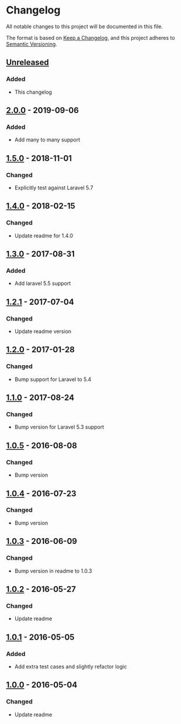 # Changelog
All notable changes to this project will be documented in this file.

The format is based on [Keep a Changelog](https://keepachangelog.com/en/1.0.0/),
and this project adheres to [Semantic Versioning](https://semver.org/spec/v2.0.0.html).

## [Unreleased]
### Added
- This changelog

## [2.0.0] - 2019-09-06
### Added
- Add many to many support

## [1.5.0] - 2018-11-01
### Changed
- Explicitly test against Laravel 5.7

## [1.4.0] - 2018-02-15
### Changed
- Update readme for 1.4.0

## [1.3.0] - 2017-08-31
### Added
- Add laravel 5.5 support

## [1.2.1] - 2017-07-04
### Changed
- Update readme version

## [1.2.0] - 2017-01-28
### Changed
- Bump support for Laravel to 5.4

## [1.1.0] - 2017-08-24
### Changed
- Bump version for Laravel 5.3 support

## [1.0.5] - 2016-08-08
### Changed
- Bump version

## [1.0.4] - 2016-07-23
### Changed
- Bump version

## [1.0.3] - 2016-06-09
### Changed
- Bump version in readme to 1.0.3

## [1.0.2] - 2016-05-27
### Changed
- Update readme

## [1.0.1] - 2016-05-05
### Added
- Add extra test cases and slightly refactor logic

## [1.0.0] - 2016-05-04
### Changed
- Update readme

[Unreleased]: https://github.com/michaeldyrynda/laravel-cascade-soft-deletes/compare/2.0.1...HEAD
[2.0.0]: https://github.com/michaeldyrynda/laravel-cascade-soft-deletes/compare/1.5.0...2.0.0
[1.5.0]: https://github.com/michaeldyrynda/laravel-cascade-soft-deletes/compare/1.4.0...1.5.0
[1.4.0]: https://github.com/michaeldyrynda/laravel-cascade-soft-deletes/compare/1.3.0...1.4.0
[1.3.0]: https://github.com/michaeldyrynda/laravel-cascade-soft-deletes/compare/1.2.1...1.3.0
[1.2.1]: https://github.com/michaeldyrynda/laravel-cascade-soft-deletes/compare/1.2.0...1.2.1
[1.2.0]: https://github.com/michaeldyrynda/laravel-cascade-soft-deletes/compare/1.1.0...1.2.0
[1.1.0]: https://github.com/michaeldyrynda/laravel-cascade-soft-deletes/compare/1.0.5...1.1.0
[1.0.5]: https://github.com/michaeldyrynda/laravel-cascade-soft-deletes/compare/1.0.4...1.0.5
[1.0.4]: https://github.com/michaeldyrynda/laravel-cascade-soft-deletes/compare/1.0.3...1.0.4
[1.0.3]: https://github.com/michaeldyrynda/laravel-cascade-soft-deletes/compare/1.0.2...1.0.3
[1.0.2]: https://github.com/michaeldyrynda/laravel-cascade-soft-deletes/compare/1.0.1...1.0.2
[1.0.1]: https://github.com/michaeldyrynda/laravel-cascade-soft-deletes/compare/1.0.0...1.0.1
[1.0.0]: https://github.com/michaeldyrynda/laravel-cascade-soft-deletes/releases/tag/1.0.0

